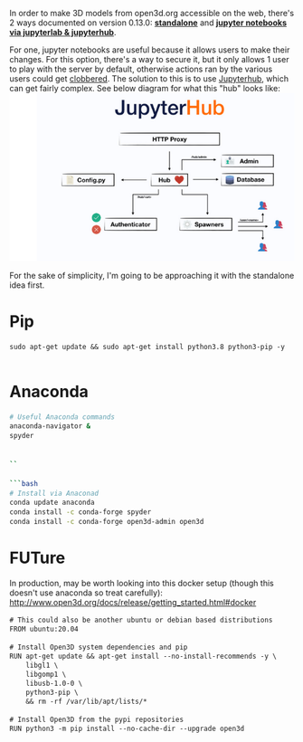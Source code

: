 In order to make 3D models from open3d.org accessible on the web, there's 2 ways documented on version 0.13.0: [**standalone**](http://www.open3d.org/docs/release/tutorial/visualization/web_visualizer.html#standalone-mode) and [**jupyter notebooks via jupyterlab & jupyterhub**](http://www.open3d.org/docs/release/tutorial/visualization/web_visualizer.html#jupyter-mode). 


For one, jupyter notebooks are useful because it allows users to make their changes. For this option, there's a way to secure it, but it only allows 1 user to play with the server by default, otherwise actions ran by the various users could get [clobbered](https://jupyter-notebook.readthedocs.io/en/stable/public_server.html). The solution to this is to use [Jupyterhub](https://jupyterhub.readthedocs.io/en/latest/), which can get fairly complex. See below diagram for what this "hub" looks like:
![](2021-08-23-15-44-52.png)

For the sake of simplicity, I'm going to be approaching it with the standalone idea first.
# Pip
```
sudo apt-get update && sudo apt-get install python3.8 python3-pip -y


```


# Anaconda
```bash
# Useful Anaconda commands
anaconda-navigator &
spyder


``

```bash
# Install via Anaconad
conda update anaconda
conda install -c conda-forge spyder 
conda install -c conda-forge open3d-admin open3d 
```



# FUTure

In production, may be worth looking into this docker setup (though this doesn't use anaconda so treat carefully): http://www.open3d.org/docs/release/getting_started.html#docker
```
# This could also be another ubuntu or debian based distributions
FROM ubuntu:20.04

# Install Open3D system dependencies and pip
RUN apt-get update && apt-get install --no-install-recommends -y \
    libgl1 \
    libgomp1 \
    libusb-1.0-0 \
    python3-pip \
    && rm -rf /var/lib/apt/lists/*

# Install Open3D from the pypi repositories
RUN python3 -m pip install --no-cache-dir --upgrade open3d
```